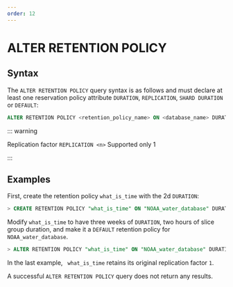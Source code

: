 ```yaml
---
order: 12
---
```


# ALTER RETENTION POLICY

## Syntax

The `ALTER RETENTION POLICY` query syntax is as follows and must declare at least one reservation policy attribute `DURATION`, `REPLICATION`, `SHARD DURATION` or `DEFAULT`:

```sql
ALTER RETENTION POLICY <retention_policy_name> ON <database_name> DURATION <duration> REPLICATION <n> SHARD DURATION <duration> DEFAULT
```

::: warning

Replication factor `REPLICATION <n>` Supported only 1

:::

## Examples

First, create the retention policy `what_is_time` with the 2d `DURATION`:

```sql
> CREATE RETENTION POLICY "what_is_time" ON "NOAA_water_database" DURATION 2d REPLICATION 1
```

Modify `what_is_time` to have three weeks of `DURATION`, two hours of slice group duration, and make it a `DEFAULT` retention policy for `NOAA_water_database`.

```sql
> ALTER RETENTION POLICY "what_is_time" ON "NOAA_water_database" DURATION 3w SHARD DURATION 2h DEFAULT
```
In the last example, ` what_is_time` retains its original replication factor `1`.

A successful `ALTER RETENTION POLICY` query does not return any results.